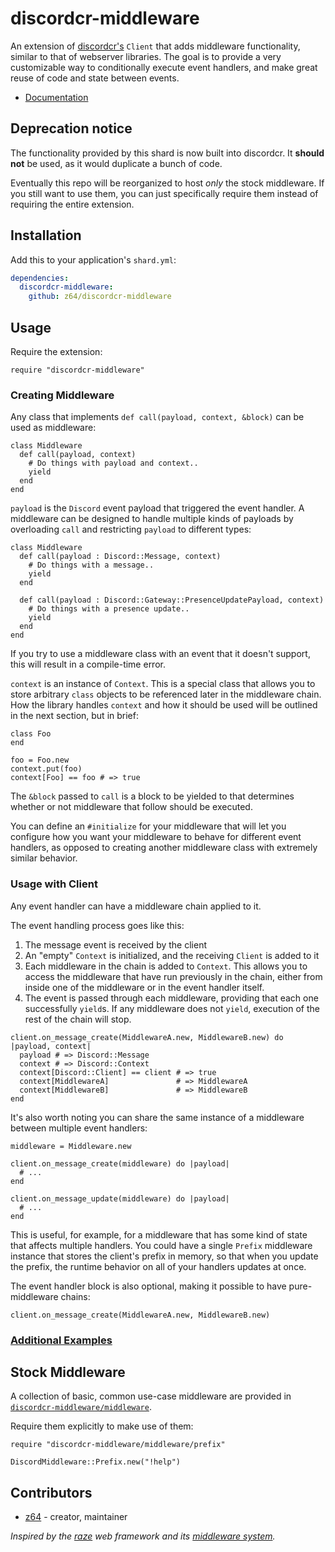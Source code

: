 # discordcr-middleware

An extension of [discordcr's](https://github.com/meew0/discordcr) `Client` that
adds middleware functionality, similar to that of webserver libraries. The goal
is to provide a very customizable way to conditionally execute event handlers,
and make great reuse of code and state between events.

- [Documentation](https://z64.github.io/discordcr-middleware)

## Deprecation notice

The functionality provided by this shard is now built into discordcr. It
**should not** be used, as it would duplicate a bunch of code.

Eventually this repo will be reorganized to host *only* the stock middleware.
If you still want to use them, you can just specifically require them instead
of requiring the entire extension.

## Installation

Add this to your application's `shard.yml`:

```yaml
dependencies:
  discordcr-middleware:
    github: z64/discordcr-middleware
```

## Usage

Require the extension:
```crystal
require "discordcr-middleware"

```

### Creating Middleware

Any class that implements `def call(payload, context, &block)` can be used as
middleware:

```crystal
class Middleware
  def call(payload, context)
    # Do things with payload and context..
    yield
  end
end
```

`payload` is the `Discord` event payload that triggered the event handler. A
middleware can be designed to handle multiple kinds of payloads by overloading
`call` and restricting `payload` to different types:

```crystal
class Middleware
  def call(payload : Discord::Message, context)
    # Do things with a message..
    yield
  end

  def call(payload : Discord::Gateway::PresenceUpdatePayload, context)
    # Do things with a presence update..
    yield
  end
end
```

If you try to use a middleware class with an event that it doesn't support,
this will result in a compile-time error.

`context` is an instance of `Context`. This is a special class that allows
you to store arbitrary `class` objects to be referenced later in the middleware
chain. How the library handles `context` and how it should be used will be
outlined in the next section, but in brief:

```crystal
class Foo
end

foo = Foo.new
context.put(foo)
context[Foo] == foo # => true
```

The `&block` passed to `call` is a block to be yielded to that
determines whether or not middleware that follow should be executed.

You can define an `#initialize` for your middleware that will let you configure
how you want your middleware to behave for different event handlers, as opposed
to creating another middleware class with extremely similar behavior.

### Usage with Client

Any event handler can have a middleware chain applied to it.

The event handling process goes like this:

1. The message event is received by the client
2. An "empty" `Context` is initialized, and the receiving `Client` is added
to it
3. Each middleware in the chain is added to `Context`. This allows you to
access the middleware that have run previously in the chain, either
from inside one of the middleware or in the event handler itself.
4. The event is passed through each middleware, providing that each one
successfully `yield`s. If any middleware does not `yield`, execution
of the rest of the chain will stop.

```crystal
client.on_message_create(MiddlewareA.new, MiddlewareB.new) do |payload, context|
  payload # => Discord::Message
  context # => Discord::Context
  context[Discord::Client] == client # => true
  context[MiddlewareA]               # => MiddlewareA
  context[MiddlewareB]               # => MiddlewareB
end
```

It's also worth noting you can share the same instance of a middleware between
multiple event handlers:

```crystal
middleware = Middleware.new

client.on_message_create(middleware) do |payload|
  # ...
end

client.on_message_update(middleware) do |payload|
  # ...
end
```

This is useful, for example, for a middleware that has some kind of state that
affects multiple handlers. You could have a single `Prefix` middleware instance
that stores the client's prefix in memory, so that when you update the prefix,
the runtime behavior on all of your handlers updates at once.

The event handler block is also optional, making it possible to have
pure-middleware chains:

```crystal
client.on_message_create(MiddlewareA.new, MiddlewareB.new)
```

### [Additional Examples](https://github.com/z64/discordcr-middleware/tree/master/examples)

## Stock Middleware

A collection of basic, common use-case middleware are provided in [`discordcr-middleware/middleware`](src/discordcr-middleware/middleware).

Require them explicitly to make use of them:

```crystal
require "discordcr-middleware/middleware/prefix"

DiscordMiddleware::Prefix.new("!help")
```

## Contributors

- [z64](https://github.com/z64)  - creator, maintainer

*Inspired by the [raze](https://razecr.com/) web framework and its [middleware system](https://razecr.com/docs/middlewares).*
